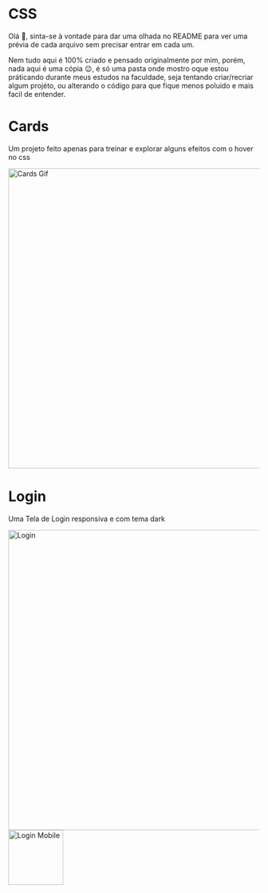 # CSS
<p>Olá 👋, sinta-se à vontade para dar uma olhada no README para ver uma prévia de cada arquivo sem precisar entrar em cada um.</p>
  
<p>Nem tudo aqui é 100% criado e pensado originalmente por mim, porém, nada aqui é uma cópia 😉, é só uma pasta onde mostro oque 
  estou práticando durante meus estudos na faculdade, seja tentando criar/recriar algum projéto, ou alterando o código para que fique 
  menos poluído e mais facil de entender.</p>

# Cards
<div>
  <p>Um projeto feito apenas para treinar e explorar alguns efeitos com o hover no css</p>
  <img src="https://user-images.githubusercontent.com/101893896/173887034-d0b7a4c9-f670-480c-bde1-2ae0ccd5de96.gif" alt="Cards Gif" width="600px">
</div>

# Login
<div>
  <p>Uma Tela de Login responsiva e com tema dark</p>
  <img src="https://user-images.githubusercontent.com/101893896/173874081-932225c9-fc82-4e62-8a5a-ccea4ade6aba.png" alt="Login" width="600px">
  <img src="https://user-images.githubusercontent.com/101893896/173875064-12f0d850-0eaa-4eec-a735-ba1ddf3e8719.png" alt="Login Mobile" width="110px">
</div>

<!--
# Projeto
<div>
  <img src="" alt="">
</div>
-->

<!--
# Projeto
<div>
  <img src="" alt="">
</div>
-->

<!--
# Projeto
<div>
  <img src="" alt="">
</div>
-->
